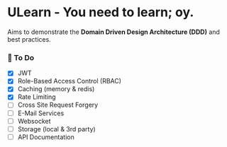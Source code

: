 
# ULearn - You need to learn; oy.

Aims to demonstrate the **Domain Driven Design Architecture (DDD)** and best practices.

### 📌 To Do
- [x] JWT
- [x] Role-Based Access Control (RBAC)
- [x] Caching (memory & redis)
- [x] Rate Limiting
- [ ] Cross Site Request Forgery
- [ ] E-Mail Services
- [ ] Websocket
- [ ] Storage (local & 3rd party)
- [ ] API Documentation